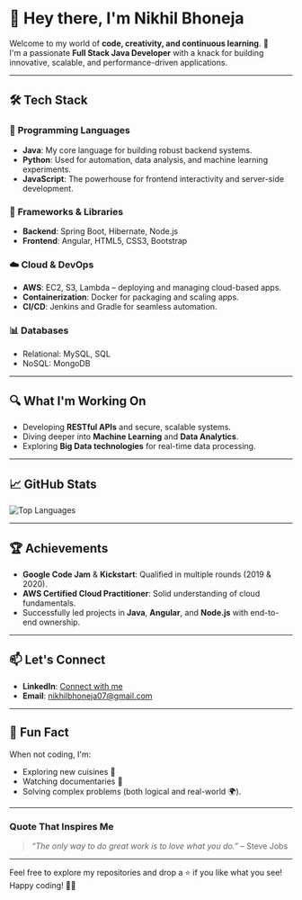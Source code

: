 # 👋 Hey there, I'm **Nikhil Bhoneja**  

Welcome to my world of **code, creativity, and continuous learning**. 🚀  
I'm a passionate **Full Stack Java Developer** with a knack for building innovative, scalable, and performance-driven applications.  

---

## 🛠️ **Tech Stack**

### 🌟 **Programming Languages**  
- **Java**: My core language for building robust backend systems.  
- **Python**: Used for automation, data analysis, and machine learning experiments.  
- **JavaScript**: The powerhouse for frontend interactivity and server-side development.  

### 🚀 **Frameworks & Libraries**  
- **Backend**: Spring Boot, Hibernate, Node.js  
- **Frontend**: Angular, HTML5, CSS3, Bootstrap  

### ☁️ **Cloud & DevOps**  
- **AWS**: EC2, S3, Lambda – deploying and managing cloud-based apps.  
- **Containerization**: Docker for packaging and scaling apps.  
- **CI/CD**: Jenkins and Gradle for seamless automation.  

### 📊 **Databases**  
- Relational: MySQL, SQL  
- NoSQL: MongoDB  

---

## 🔍 **What I'm Working On**

- Developing **RESTful APIs** and secure, scalable systems.  
- Diving deeper into **Machine Learning** and **Data Analytics**.  
- Exploring **Big Data technologies** for real-time data processing.  

---
## 📈 **GitHub Stats**
 
![Top Languages](https://github-readme-stats.vercel.app/api/top-langs/?username=NikhilBhoneja&layout=compact&theme=tokyonight)  

---

## 🏆 **Achievements**

- **Google Code Jam** & **Kickstart**: Qualified in multiple rounds (2019 & 2020).  
- **AWS Certified Cloud Practitioner**: Solid understanding of cloud fundamentals.  
- Successfully led projects in **Java**, **Angular**, and **Node.js** with end-to-end ownership.  

---

## 📫 **Let's Connect**

- **LinkedIn**: [Connect with me](https://www.linkedin.com/in/nikhilbhoneja)  
- **Email**: [nikhilbhoneja07@gmail.com](mailto:nikhilbhoneja07@gmail.com)  

---

## 🎯 **Fun Fact**  
When not coding, I'm:  
- Exploring new cuisines 🍕  
- Watching documentaries 🎥  
- Solving complex problems (both logical and real-world 🌍).  

---

### Quote That Inspires Me  
> *“The only way to do great work is to love what you do.”* – Steve Jobs  

---

Feel free to explore my repositories and drop a ⭐ if you like what you see!  
Happy coding! 👨‍💻  
